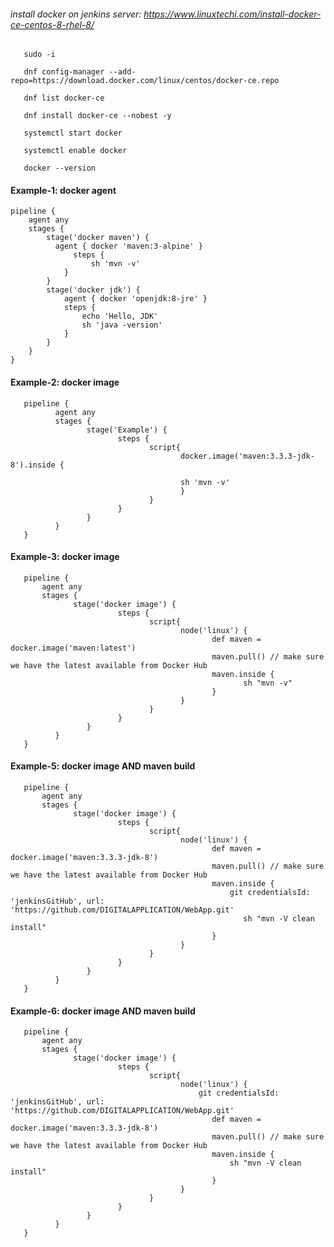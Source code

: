 ###### install docker on jenkins server: https://www.linuxtechi.com/install-docker-ce-centos-8-rhel-8/

       sudo -i
       
       dnf config-manager --add-repo=https://download.docker.com/linux/centos/docker-ce.repo
       
       dnf list docker-ce
       
       dnf install docker-ce --nobest -y
       
       systemctl start docker
       
       systemctl enable docker
       
       docker --version


#### Example-1: docker agent

    pipeline {
        agent any
        stages {
            stage('docker maven') {
              agent { docker 'maven:3-alpine' } 
                  steps {
                      sh 'mvn -v'
                }
            }
            stage('docker jdk') {
                agent { docker 'openjdk:8-jre' } 
                steps {
                    echo 'Hello, JDK'
                    sh 'java -version'
                }
            }
        }
    }
    
#### Example-2: docker image

       pipeline {
              agent any
              stages {
                     stage('Example') {
                            steps {
                                   script{
                                          docker.image('maven:3.3.3-jdk-8').inside {

                                          sh 'mvn -v'
                                          }
                                   }
                            }
                     }
              }
       }
       
#### Example-3: docker image


       pipeline {
           agent any
           stages {
                  stage('docker image') {
                            steps {
                                   script{
                                          node('linux') {
                                                 def maven = docker.image('maven:latest')
                                                 maven.pull() // make sure we have the latest available from Docker Hub
                                                 maven.inside {
                                                        sh "mvn -v"
                                                 }
                                          }
                                   }
                            }
                     }
              }
       }
       
#### Example-5: docker image AND maven build

       pipeline {
           agent any
           stages {
                  stage('docker image') {
                            steps {
                                   script{
                                          node('linux') {
                                                 def maven = docker.image('maven:3.3.3-jdk-8')
                                                 maven.pull() // make sure we have the latest available from Docker Hub
                                                 maven.inside {
                                                     git credentialsId: 'jenkinsGitHub', url: 'https://github.com/DIGITALAPPLICATION/WebApp.git'
                                                        sh "mvn -V clean install"
                                                 }
                                          }
                                   }
                            }
                     }
              }
       }
       
#### Example-6: docker image AND maven build

       pipeline {
           agent any
           stages {
                  stage('docker image') {
                            steps {
                                   script{
                                          node('linux') {
                                              git credentialsId: 'jenkinsGitHub', url: 'https://github.com/DIGITALAPPLICATION/WebApp.git'
                                                 def maven = docker.image('maven:3.3.3-jdk-8')
                                                 maven.pull() // make sure we have the latest available from Docker Hub
                                                 maven.inside {
                                                     sh "mvn -V clean install"
                                                 }
                                          }
                                   }
                            }
                     }
              }
       }  
